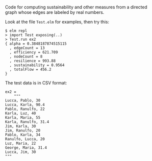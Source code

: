 Code for computing sustainability and other
measures from a directed graph whose edges
are labeled by real numbers.

Look at the file `Test.elm` for examples,
then try this:

```
$ elm repl
> import Test exposing(..)
> Test.run ex2
{ alpha = 0.3848187874515115
  , edgeCount = 13
  , efficiency = 621.709
  , nodeCount = 8
  , resilience = 993.88
  , sustainability = 0.9564
  , totalFlow = 456.2
}
```

The test data is in CSV format:

```
ex2 =
    """
Lucca, Pablo, 30
Lucca, Karla, 90.4
Pablo, Ranulfo, 22
Karla, Luz, 40
Karla, Maria, 55
Karla, Ranulfo, 31.4
Jim, Karla, 30
Jim, Ranulfo, 20
Pablo, Karla, 34
Ranulfo, Lucca, 20
Luz, Maria, 22
George, Maria, 31.4
Lucca, Jim, 30
"""
```
